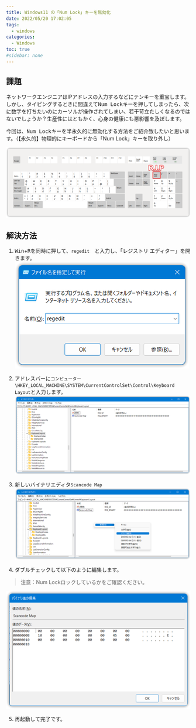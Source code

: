 ```yaml
---
title: Windows11 の「Num Lock」キーを無効化
date: 2022/05/20 17:02:05
tags:
  - windows
categories:
  - Windows
toc: true
#sidebar: none
---
```


## 課題
ネットワークエンジニアはIPアドレスの入力するなどにテンキーを重宝します。しかし、タイピングするときに間違えて<kbd>Num Lock</kbd>キーを押してしまったら、次に数字を打ちたいのにカーソルが操作されてしまい、若干苛立たしくなるのではないでしょうか？生産性にはともかく、心身の健康にも悪影響を及ぼします。

今回は、<kbd>Num Lock</kbd>キーを半永久的に無効化する方法をご紹介致したいと思います。（【永久的】物理的にキーボードから「Num Lock」キーを取り外し）

![chrome_1107x414_220701.png](/resources/aaacdc5a69f04999bfe471d7febc4517.png)

## 解決方法
1. <kbd>Win</kbd>+<kbd>R</kbd>を同時に押して、`regedit`　と入力し、「レジストリ エディター」を開きます。　
![explorer_456x272_220701.png](/resources/42353ad6d2a34de89a552598c2093117.png)

2. アドレスバーに`コンピューター\HKEY_LOCAL_MACHINE\SYSTEM\CurrentControlSet\Control\Keyboard Layout`と入力します。
![regedit_1155x509_220701.png](/resources/d1da1be4dfc44d2f946d714940015859.png)


3. 新しいバイナリエディタ`Scancode Map`
![regedit_1065x423_220701.png](/resources/4f001eb6e94e4d57aa5ab4a1c3e6663d.png)


4. ダブルチェックして以下のように編集します。
> 注意：Num Lockロックしているかをご確認ください。
>
![regedit_617x387_220701.png](/resources/b6b505c4d3984ad086836b911f800778.png)


5. 再起動して完了です。
